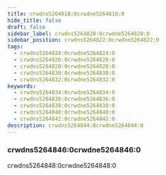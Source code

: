 ```yaml
---
title: crwdns5264818:0crwdne5264818:0
hide_title: false
draft: false
sidebar_label: crwdns5264820:0crwdne5264820:0
sidebar_position: crwdns5264822:0crwdne5264822:0
tags:
  - crwdns5264824:0crwdne5264824:0
  - crwdns5264826:0crwdne5264826:0
  - crwdns5264828:0crwdne5264828:0
  - crwdns5264830:0crwdne5264830:0
  - crwdns5264832:0crwdne5264832:0
keywords:
  - crwdns5264834:0crwdne5264834:0
  - crwdns5264836:0crwdne5264836:0
  - crwdns5264838:0crwdne5264838:0
  - crwdns5264840:0crwdne5264840:0
  - crwdns5264842:0crwdne5264842:0
description: crwdns5264844:0crwdne5264844:0
---
```


### crwdns5264846:0crwdne5264846:0

crwdns5264848:0crwdne5264848:0
